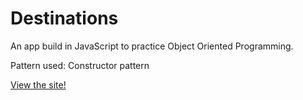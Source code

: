 # Destinations
An app build in JavaScript to practice Object Oriented Programming.

Pattern used: Constructor pattern

[View the site!](https://angry-cray-f74aa8.netlify.app/)
